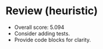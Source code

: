 # Review (heuristic)

- Overall score: 5.094
- Consider adding tests.
- Provide code blocks for clarity.
